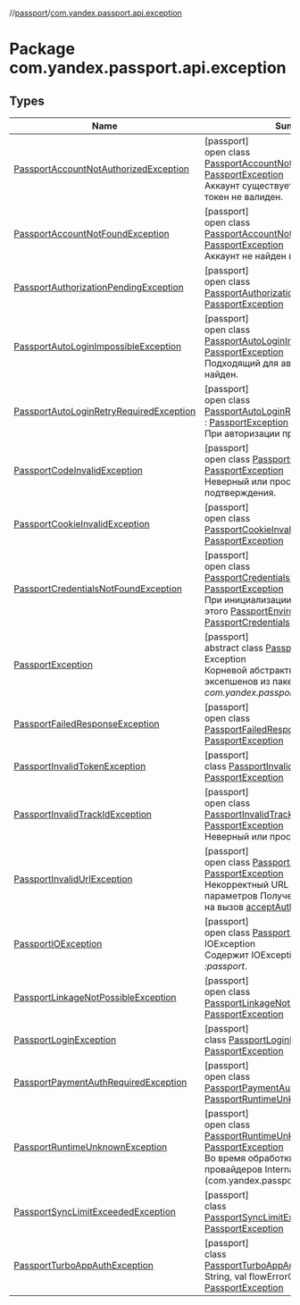 //[passport](../../index.md)/[com.yandex.passport.api.exception](index.md)

# Package com.yandex.passport.api.exception

## Types

| Name | Summary |
|---|---|
| [PassportAccountNotAuthorizedException](-passport-account-not-authorized-exception/index.md) | [passport]<br>open class [PassportAccountNotAuthorizedException](-passport-account-not-authorized-exception/index.md) : [PassportException](-passport-exception/index.md)<br>Аккаунт существует в базе аккаунтов, но токен не валиден. |
| [PassportAccountNotFoundException](-passport-account-not-found-exception/index.md) | [passport]<br>open class [PassportAccountNotFoundException](-passport-account-not-found-exception/index.md) : [PassportException](-passport-exception/index.md)<br>Аккаунт не найден в базе аккаунтов. |
| [PassportAuthorizationPendingException](-passport-authorization-pending-exception/index.md) | [passport]<br>open class [PassportAuthorizationPendingException](-passport-authorization-pending-exception/index.md) : [PassportException](-passport-exception/index.md) |
| [PassportAutoLoginImpossibleException](-passport-auto-login-impossible-exception/index.md) | [passport]<br>open class [PassportAutoLoginImpossibleException](-passport-auto-login-impossible-exception/index.md) : [PassportException](-passport-exception/index.md)<br>Подходящий для автологина аккаунт не найден. |
| [PassportAutoLoginRetryRequiredException](-passport-auto-login-retry-required-exception/index.md) | [passport]<br>open class [PassportAutoLoginRetryRequiredException](-passport-auto-login-retry-required-exception/index.md) : [PassportException](-passport-exception/index.md)<br>При авторизации произошла ошибка. |
| [PassportCodeInvalidException](-passport-code-invalid-exception/index.md) | [passport]<br>open class [PassportCodeInvalidException](-passport-code-invalid-exception/index.md) : [PassportException](-passport-exception/index.md)<br>Неверный или просроченный код подтверждения. |
| [PassportCookieInvalidException](-passport-cookie-invalid-exception/index.md) | [passport]<br>open class [PassportCookieInvalidException](-passport-cookie-invalid-exception/index.md) : [PassportException](-passport-exception/index.md) |
| [PassportCredentialsNotFoundException](-passport-credentials-not-found-exception/index.md) | [passport]<br>open class [PassportCredentialsNotFoundException](-passport-credentials-not-found-exception/index.md) : [PassportException](-passport-exception/index.md)<br>При инициализации библиотеки для этого [PassportEnvironment](../com.yandex.passport.api/-passport-environment/index.md) не был указан [PassportCredentials](../com.yandex.passport.api/-passport-credentials/index.md). |
| [PassportException](-passport-exception/index.md) | [passport]<br>abstract class [PassportException](-passport-exception/index.md) : Exception<br>Корневой абстрактный класс для всех эксепшенов из пакета *com.yandex.passport.api.* |
| [PassportFailedResponseException](-passport-failed-response-exception/index.md) | [passport]<br>open class [PassportFailedResponseException](-passport-failed-response-exception/index.md) : [PassportException](-passport-exception/index.md) |
| [PassportInvalidTokenException](-passport-invalid-token-exception/index.md) | [passport]<br>class [PassportInvalidTokenException](-passport-invalid-token-exception/index.md) : [PassportException](-passport-exception/index.md) |
| [PassportInvalidTrackIdException](-passport-invalid-track-id-exception/index.md) | [passport]<br>open class [PassportInvalidTrackIdException](-passport-invalid-track-id-exception/index.md) : [PassportException](-passport-exception/index.md)<br>Неверный или просроченный track_id. |
| [PassportInvalidUrlException](-passport-invalid-url-exception/index.md) | [passport]<br>open class [PassportInvalidUrlException](-passport-invalid-url-exception/index.md) : [PassportException](-passport-exception/index.md)<br>Некорректный URL или один из cgi параметров Получен в ответе сервера на вызов [acceptAuthInTrack](../com.yandex.passport.api/-passport-api/accept-auth-in-track.md) |
| [PassportIOException](-passport-i-o-exception/index.md) | [passport]<br>open class [PassportIOException](-passport-i-o-exception/index.md) : IOException<br>Содержит IOException из процесса *:passport*. |
| [PassportLinkageNotPossibleException](-passport-linkage-not-possible-exception/index.md) | [passport]<br>open class [PassportLinkageNotPossibleException](-passport-linkage-not-possible-exception/index.md) : [PassportException](-passport-exception/index.md) |
| [PassportLoginException](-passport-login-exception/index.md) | [passport]<br>class [PassportLoginException](-passport-login-exception/index.md) : [PassportException](-passport-exception/index.md) |
| [PassportPaymentAuthRequiredException](-passport-payment-auth-required-exception/index.md) | [passport]<br>open class [PassportPaymentAuthRequiredException](-passport-payment-auth-required-exception/index.md) : [PassportRuntimeUnknownException](-passport-runtime-unknown-exception/index.md) |
| [PassportRuntimeUnknownException](-passport-runtime-unknown-exception/index.md) | [passport]<br>open class [PassportRuntimeUnknownException](-passport-runtime-unknown-exception/index.md) : [PassportException](-passport-exception/index.md)<br>Во время обработки ответа от контент провайдеров InternalProvider (com.yandex.passport.internal.provider. |
| [PassportSyncLimitExceededException](-passport-sync-limit-exceeded-exception/index.md) | [passport]<br>class [PassportSyncLimitExceededException](-passport-sync-limit-exceeded-exception/index.md) : [PassportException](-passport-exception/index.md) |
| [PassportTurboAppAuthException](-passport-turbo-app-auth-exception/index.md) | [passport]<br>class [PassportTurboAppAuthException](-passport-turbo-app-auth-exception/index.md)(message: String, val flowErrorCodes: List&lt;String&gt;) : [PassportException](-passport-exception/index.md) |
